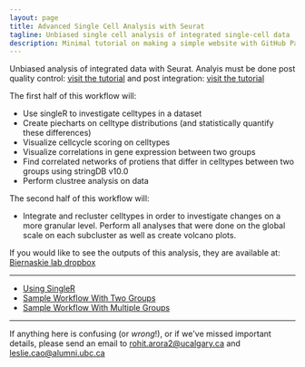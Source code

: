```yaml
---
layout: page
title: Advanced Single Cell Analysis with Seurat
tagline: Unbiased single cell analysis of integrated single-cell data
description: Minimal tutorial on making a simple website with GitHub Pages
---
```


Unbiased analysis of integrated data with Seurat. Analyis must be done post quality control: [visit the tutorial](https://satijalab.org/seurat/v3.2/pbmc3k_tutorial)
and post integration: [visit the tutorial](https://satijalab.org/seurat/v3.2/immune_alignment)

The first half of this workflow will:
- Use singleR to investigate celltypes in a dataset
- Create piecharts on celltype distributions (and statistically quantify these differences)
- Visualize cellcycle scoring on celltypes
- Visualize correlations in gene expression between two groups
- Find correlated networks of protiens that differ in celltypes between two groups using stringDB v10.0
- Perform clustree analysis on data

The second half of this workflow will:
- Integrate and recluster celltypes in order to investigate changes on a more granular level. Perform all analyses that were done on the global scale on each subcluster as well as create volcano plots.

If you would like to see the outputs of this analysis, they are available at: [Biernaskie lab dropbox](https://www.dropbox.com/sh/ntabbv6rzb431um/AADFXA1voHhXvqK7dEqApYQEa?dl=0)

---

- [Using SingleR](pages/overview.html)
- [Sample Workflow With Two Groups](pages/independent_site.html)
- [Sample Workflow With Multiple Groups](pages/resources.html)

---
If anything here is confusing (or _wrong_!), or if we've missed
important details, please send an email to rohit.arora2@ucalgary.ca and leslie.cao@alumni.ubc.ca

